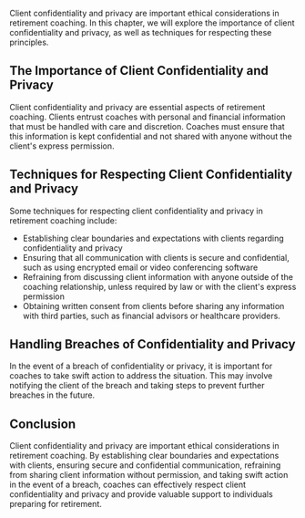 
Client confidentiality and privacy are important ethical considerations in retirement coaching. In this chapter, we will explore the importance of client confidentiality and privacy, as well as techniques for respecting these principles.

The Importance of Client Confidentiality and Privacy
----------------------------------------------------

Client confidentiality and privacy are essential aspects of retirement coaching. Clients entrust coaches with personal and financial information that must be handled with care and discretion. Coaches must ensure that this information is kept confidential and not shared with anyone without the client's express permission.

Techniques for Respecting Client Confidentiality and Privacy
------------------------------------------------------------

Some techniques for respecting client confidentiality and privacy in retirement coaching include:

* Establishing clear boundaries and expectations with clients regarding confidentiality and privacy
* Ensuring that all communication with clients is secure and confidential, such as using encrypted email or video conferencing software
* Refraining from discussing client information with anyone outside of the coaching relationship, unless required by law or with the client's express permission
* Obtaining written consent from clients before sharing any information with third parties, such as financial advisors or healthcare providers.

Handling Breaches of Confidentiality and Privacy
------------------------------------------------

In the event of a breach of confidentiality or privacy, it is important for coaches to take swift action to address the situation. This may involve notifying the client of the breach and taking steps to prevent further breaches in the future.

Conclusion
----------

Client confidentiality and privacy are important ethical considerations in retirement coaching. By establishing clear boundaries and expectations with clients, ensuring secure and confidential communication, refraining from sharing client information without permission, and taking swift action in the event of a breach, coaches can effectively respect client confidentiality and privacy and provide valuable support to individuals preparing for retirement.
